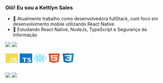 ### Oiii! Eu sou a Kettlyn Sales

- 🔭 Atualmente trabalho como desenvolvedora fullStack, com foco em desenvolvimento mobile utilizando React Native
- 🌱 Estudando React Native, NodeJs, TypeScript e Segurança da Informação

<div>
  <img height="180" src="https://github-readme-stats.vercel.app/api?username=KettlynSales&theme=omni&hide_border=true&include_all_commits=true&count_private=true">
  <img height="180" src="https://github-readme-stats.vercel.app/api/top-langs/?username=KettlynSales&theme=omni&hide_border=true&include_all_commits=true&count_private=true&layout=compact">
</div>

<div style="display: inline_block"><br>
  <img align="center" alt="Js" height="30" width="40" src="https://raw.githubusercontent.com/devicons/devicon/master/icons/javascript/javascript-plain.svg">
  <img align="center" alt="Ts" height="30" width="40" src="https://raw.githubusercontent.com/devicons/devicon/master/icons/typescript/typescript-plain.svg">
  <img align="center" alt="React" height="30" width="40" src="https://raw.githubusercontent.com/devicons/devicon/master/icons/react/react-original.svg">
  <img align="center" alt="HTML" height="30" width="40" src="https://raw.githubusercontent.com/devicons/devicon/master/icons/html5/html5-original.svg">
  <img align="center" alt="CSS" height="30" width="40" src="https://raw.githubusercontent.com/devicons/devicon/master/icons/css3/css3-original.svg">
</div>
  
  ##
 
<div> 

  <a href = "mailto:contatorafaballerini@gmail.com"><img src="https://img.shields.io/badge/-Gmail-%23333?style=for-the-badge&logo=gmail&logoColor=white" target="_blank"></a>
  <a href="https://www.linkedin.com/in/rafaella-ballerini-45875016a" target="_blank"><img src="https://img.shields.io/badge/-LinkedIn-%230077B5?style=for-the-badge&logo=linkedin&logoColor=white" target="_blank"></a> 
  
</div>


